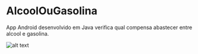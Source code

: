# AlcoolOuGasolina

App Android desenvolvido em Java verifica qual compensa abastecer entre alcool e gasolina.

![alt text](https://lucasfogacadev.000webhostapp.com/wp-content/uploads/2018/04/gasolina.png)
